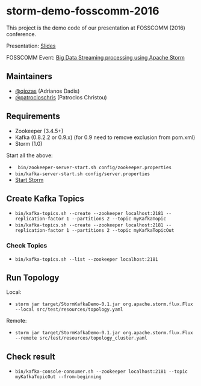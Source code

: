# storm-demo-fosscomm-2016

This project is the demo code of our presentation at FOSSCOMM (2016) conference. 

Presentation: [Slides](http://www.slideshare.net/qiozas/big-data-streaming-processing-using-apache-storm-fosscomm-2016)

FOSSCOMM Event: [Big Data Streaming processing using Apache Storm‏](http://fosscomm.cs.unipi.gr/index.php/event/adrianos-dadis/?lang=en)


## Maintainers

- [@qiozas](https://github.com/qiozas) (Adrianos Dadis)
- [@patrocloschris](https://github.com/patrocloschris) (Patroclos Christou)

## Requirements
- Zookeeper (3.4.5+)
- Kafka (0.8.2.2 or 0.9.x) (for 0.9 need to remove exclusion from pom.xml)
- Storm (1.0)

Start all the above:

- ``` bin/zookeeper-server-start.sh config/zookeeper.properties```
- ``` bin/kafka-server-start.sh config/server.properties ```
- [Start Storm](http://storm.apache.org/releases/1.0.0/Setting-up-a-Storm-cluster.html)

## Create Kafka Topics

- ``` bin/kafka-topics.sh --create --zookeeper localhost:2181 --replication-factor 1 --partitions 2 --topic myKafkaTopic ```
- ``` bin/kafka-topics.sh --create --zookeeper localhost:2181 --replication-factor 1 --partitions 2 --topic myKafkaTopicOut ```

### Check Topics

- ``` bin/kafka-topics.sh --list --zookeeper localhost:2181 ```

## Run Topology

Local:
- ``` storm jar target/StormKafkaDemo-0.1.jar org.apache.storm.flux.Flux --local src/test/resources/topology.yaml ``` 

Remote:
- ``` storm jar target/StormKafkaDemo-0.1.jar org.apache.storm.flux.Flux --remote src/test/resources/topology_cluster.yaml ``` 


## Check result

- ``` bin/kafka-console-consumer.sh --zookeeper localhost:2181 --topic myKafkaTopicOut --from-beginning ```